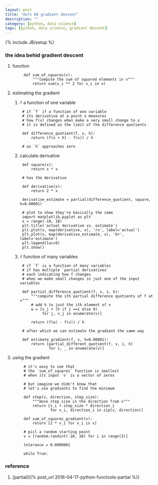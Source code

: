 ```yaml
---
layout: post
title: "dsfs 08 gradient descent"
description: ""
category: [python, data science]
tags: [python, data science, gradient descent]
---
```

{% include JB/setup %}


### the idea behid gradient descent

1. function

            def sum_of_squares(v):
                """compute the sum of squared elements in v"""
                return sum(v_i ** 2 for v_i in v)

1. estimating the gradient

    1. `f` a function of one variable

            # if `f` if a function of one variable
            # its derivative at a point x measures
            # how f(x) changes when make a very small change to x
            # it is defined as the limit of the difference quotients

            def difference_quotient(f, x, h):
                return (f(x + h) - f(x)) / h

            # as `h` approaches zero

    1. calculate derivative

            def square(x):
                return x * x

            # has the derivative

            def derivative(x):
                return 2 * x

            derivative_estimate = partial(difference_quotient, square, h=0.00001)

            # plot to show they're basically the same
            import matplotlib.pyplot as plt
            x = range(-10, 10)
            plt.title('actual derivative vs. estimate')
            plt.plot(x, map(derivative, x), 'rx', label='actual')
            plt.plot(x, map(derivative_estimate, x), 'b+', label='estimate')
            plt.legend(loc=9)
            plt.show()

    1. `f` function of many variables

            # if `f` is a function of many variables
            # if has multiple `partial derivatives`
            # each indicating how f changes
            # when we make small changes in just one of the input variables

            def partial_difference_quotient(f, v, i, h):
                """compute the ith partial difference quotients of f at v"""
                # add h to just the ith element of v
                w = [v_j + (h if j ==i else 0)
                     for j, v_j in enumerate(v)]

                return (f(w) - f(v)) / h

            # after which we can estimate the gradient the same way

            def estimate_gradient(f, v, h=0.00001):
                return [partial_different_quotient(f, v, i, h)
                        for i, _ in enumerate(v)]

1. using the gradient

            # it's easy to see that
            # the `sum_of_squares` function is smallest
            # when its input `v` is a vector of zeros

            # but imagine we didn't know that
            # let's use gradients to find the minimum

            def step(v, direction, step_size):
                """move step_size in the direction from v"""
                return [v_i + step_size * direction_i
                        for v_i, direction_i in zip(v, direction)]

            def sum_of_squares_gradient(v):
                return [2 * v_i for v_i in v]

            # picl a random starting point
            v = [random.randint(-10, 10) for i in range(3)]

            tolerance = 0.0000001

            while True:

### reference

1. [partial]({% post_url 2016-04-17-python-functools-partial %})